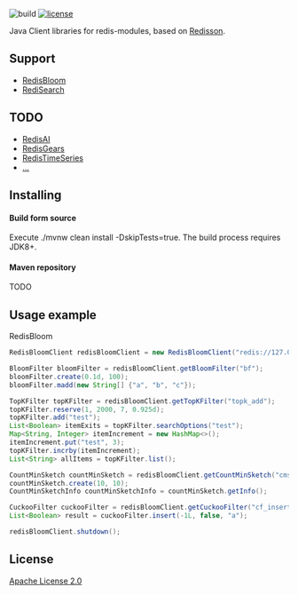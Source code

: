 ![build](https://github.com/dengliming/redis-modules-java/workflows/Java%20CI/badge.svg) [![license](https://img.shields.io/github/license/dengliming/redis-modules-java)](/LICENSE)

Java Client libraries for redis-modules, based on [Redisson](https://github.com/redisson/redisson).

## Support
* [RedisBloom](redisbloom/README.md) 
* [RediSearch](redisearch/README.md)

## TODO
* [RedisAI](https://oss.redislabs.com/redisai/)
* [RedisGears](https://oss.redislabs.com/redisgears/)
* [RedisTimeSeries](https://oss.redislabs.com/redistimeseries/)
* [...](https://redis.io/modules)
 
## Installing

#### Build form source
Execute ./mvnw clean install -DskipTests=true. The build process requires JDK8+.
#### Maven repository
TODO

## Usage example
RedisBloom
```java
RedisBloomClient redisBloomClient = new RedisBloomClient("redis://127.0.0.1:6379");

BloomFilter bloomFilter = redisBloomClient.getBloomFilter("bf");
bloomFilter.create(0.1d, 100);
bloomFilter.madd(new String[] {"a", "b", "c"});

TopKFilter topKFilter = redisBloomClient.getTopKFilter("topk_add");
topKFilter.reserve(1, 2000, 7, 0.925d);
topKFilter.add("test");
List<Boolean> itemExits = topKFilter.searchOptions("test");
Map<String, Integer> itemIncrement = new HashMap<>();
itemIncrement.put("test", 3);
topKFilter.incrby(itemIncrement);
List<String> allItems = topKFilter.list();

CountMinSketch countMinSketch = redisBloomClient.getCountMinSketch("cms_add");
countMinSketch.create(10, 10);
CountMinSketchInfo countMinSketchInfo = countMinSketch.getInfo();

CuckooFilter cuckooFilter = redisBloomClient.getCuckooFilter("cf_insert");
List<Boolean> result = cuckooFilter.insert(-1L, false, "a");

redisBloomClient.shutdown();
```
## License

[Apache License 2.0](/LICENSE)